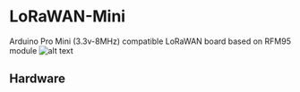 # LoRaWAN-Mini
Arduino Pro Mini (3.3v-8MHz) compatible LoRaWAN board based on RFM95 module
![alt text](https://github.com/LowPowerDesignLab/LoRaWAN-Mini/tree/master/img/lorawan_mini.jpg)

## Hardware

